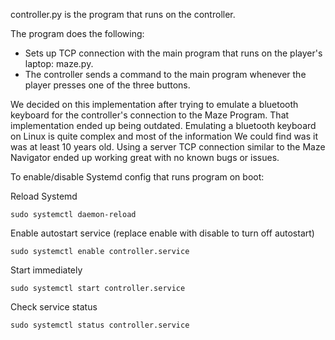 controller.py is the program that runs on the controller.

The program does the following:
- Sets up TCP connection with the main program that runs on the player's laptop: maze.py.
- The controller sends a command to the main program whenever the player presses one of the three buttons.

We decided on this implementation after trying to emulate a bluetooth keyboard for the controller's connection to the Maze Program. That implementation ended up being outdated. Emulating a bluetooth keyboard on Linux is quite complex and most of the information We could find was it was at least 10 years old. Using a server TCP connection similar to the Maze Navigator ended up working great with no known bugs or issues.

To enable/disable Systemd config that runs program on boot:

Reload Systemd
```
sudo systemctl daemon-reload
```
Enable autostart service (replace enable with disable to turn off autostart)
```
sudo systemctl enable controller.service
```
Start immediately
```
sudo systemctl start controller.service
```
Check service status
```
sudo systemctl status controller.service
```
